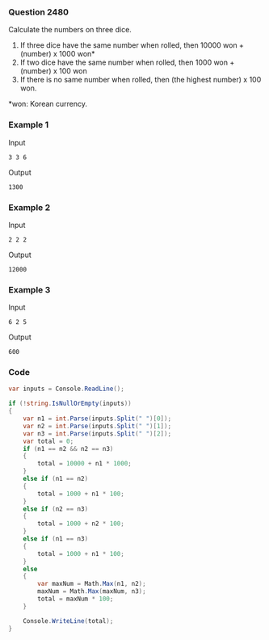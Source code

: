 ### Question 2480
Calculate the numbers on three dice.

1. If three dice have the same number when rolled, then 10000 won + (number) x 1000 won*
2. If two dice have the same number when rolled, then 1000 won + (number) x 100 won
3. If there is no same number when rolled, then (the highest number) x 100 won.


*won: Korean currency.
### Example 1
Input
```
3 3 6
```
Output
```
1300 
```

### Example 2
Input
```
2 2 2
```
Output
```
12000
```

### Example 3
Input
```
6 2 5
```
Output
```
600
```


### Code
```c#
var inputs = Console.ReadLine();

if (!string.IsNullOrEmpty(inputs))
{
    var n1 = int.Parse(inputs.Split(" ")[0]);
    var n2 = int.Parse(inputs.Split(" ")[1]);
    var n3 = int.Parse(inputs.Split(" ")[2]);
    var total = 0;
    if (n1 == n2 && n2 == n3)
    {
        total = 10000 + n1 * 1000;
    }
    else if (n1 == n2)
    {
        total = 1000 + n1 * 100;
    }
    else if (n2 == n3)
    {
        total = 1000 + n2 * 100;
    }
    else if (n1 == n3)
    {
        total = 1000 + n1 * 100;
    }
    else
    {
        var maxNum = Math.Max(n1, n2);
        maxNum = Math.Max(maxNum, n3);
        total = maxNum * 100;
    }

    Console.WriteLine(total);
}
```
